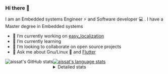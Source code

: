 ### Hi there 👋

I am an Embedded systems Engineer ⚡️ and Software developer 💻 . I have a Master degree in Embedded systems
- 🔭 I’m currently working on [easy_localization](https://pub.dev/packages/easy_localization)
- 🌱 I’m currently learning 
- 👯 I’m looking to collaborate on open source projects
- 💬 Ask me about  Gnu/Linux 🐧 and [Flutter](https://flutter.dev) 

<a href="https://profile-summary-for-github.com/user/aissat">
  <img align="left" height="170px" src="https://github-readme-stats.vercel.app/api?username=aissat&show_icons=true&line_height=27&count_private=true&include_all_commits=true" alt="aissat's GitHub stats"/>
  <img src="https://github-readme-stats.vercel.app/api/top-langs/?username=aissat&hide_langs_below=5&layout=compact" alt="aissat's language stats"/>
</a>

<details>
<summary>Detailed stats</summary>
 

### 🧐 Waka Stats

<!--START_SECTION:waka-->
![Code Time](http://img.shields.io/badge/Code%20Time-4%2C880%20hrs%2026%20mins-blue)

![Profile Views](http://img.shields.io/badge/Profile%20Views-0-blue)

![Lines of code](https://img.shields.io/badge/From%20Hello%20World%20I%27ve%20Written--7%20Million%20lines%20of%20code-blue)

**🐱 My GitHub Data** 

> 🏆 2 Contributions in the Year 2023
 > 
> 📦 120.0 kB Used in GitHub's Storage 
 > 
> 💼 Opted to Hire
 > 
> 📜 163 Public Repositories 
 > 
> 🔑 24 Private Repositories  
 > 
**I'm a Night 🦉** 

```text
🌞 Morning       39 commits       ███░░░░░░░░░░░░░░░░░░░░░░   13.18 % 
🌆 Daytime       79 commits       ██████░░░░░░░░░░░░░░░░░░░   26.69 % 
🌃 Evening       73 commits       ██████░░░░░░░░░░░░░░░░░░░   24.66 % 
🌙 Night        105 commits       ████████░░░░░░░░░░░░░░░░░   35.47 % 

```
📅 **I'm Most Productive on Tuesday** 

```text
Monday          24 commits       ██░░░░░░░░░░░░░░░░░░░░░░░   08.11 % 
Tuesday         72 commits       ██████░░░░░░░░░░░░░░░░░░░   24.32 % 
Wednesday       32 commits       ██░░░░░░░░░░░░░░░░░░░░░░░   10.81 % 
Thursday        32 commits       ██░░░░░░░░░░░░░░░░░░░░░░░   10.81 % 
Friday          61 commits       █████░░░░░░░░░░░░░░░░░░░░   20.61 % 
Saturday        41 commits       ███░░░░░░░░░░░░░░░░░░░░░░   13.85 % 
Sunday          34 commits       ██░░░░░░░░░░░░░░░░░░░░░░░   11.49 % 

```


📊 **This Week I Spent My Time On** 

```text
⌚︎ Time Zone: Africa/Algiers

💬 Programming Languages: 
Docker                   4 hrs 34 mins       ████████████████░░░░░░░░░   65.67 % 
JSON                     1 hr 59 mins        ███████░░░░░░░░░░░░░░░░░░   28.47 % 
Dart                     19 mins             █░░░░░░░░░░░░░░░░░░░░░░░░   04.65 % 
YAML                     5 mins              ░░░░░░░░░░░░░░░░░░░░░░░░░   01.21 % 

🔥 Editors: 
VS Code                  6 hrs 58 mins       █████████████████████████   100.00 % 

💻 Operating System: 
Linux                    6 hrs 58 mins       █████████████████████████   100.00 % 

```

**I Mostly Code in Dart** 

```text
Dart                     27 repos            ████████░░░░░░░░░░░░░░░░░   33.33 % 
TypeScript               9 repos             ██░░░░░░░░░░░░░░░░░░░░░░░   11.11 % 
C++                      7 repos             ██░░░░░░░░░░░░░░░░░░░░░░░   08.64 % 
Shell                    6 repos             █░░░░░░░░░░░░░░░░░░░░░░░░   07.41 % 
PHP                      5 repos             █░░░░░░░░░░░░░░░░░░░░░░░░   06.17 % 

```


**Timeline**

![Chart not found](https://raw.githubusercontent.com/aissat/aissat/master/charts/bar_graph.png) 


 Last Updated on 19/02/2023 01:10:24 UTC
<!--END_SECTION:waka-->

</details>
